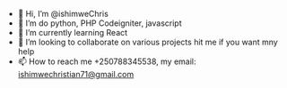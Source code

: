 - 👋 Hi, I’m @ishimweChris
- 👀 I’m do python, PHP Codeigniter, javascript
- 🌱 I’m currently learning React
- 💞️ I’m looking to collaborate on various projects hit me if you want mny help
- 📫 How to reach me +250788345538, my email: ishimwechristian71@gmail.com

<!---
ishimweChris/ishimweChris is a ✨ special ✨ repository because its `README.md` (this file) appears on your GitHub profile.
You can click the Preview link to take a look at your changes.
--->
